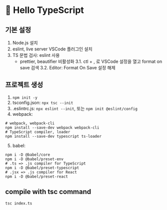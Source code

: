 # 🚀 Hello TypeScript

## 기본 설정

1. Node.js 설치
2. eslint, live server VSCode 플러그인 설치
3. TS 문법 검사: eslint 사용
   - prettier, beautifier 비활성화
     3.1. ctl + , 로 VSCode 설정을 열고 format on save 검색
     3.2. Editor: Format On Save 설정 해제

## 프로젝트 생성

1. `npm init -y`
2. tsconfig.json: `npx tsc --init`
3. .eslintrc.js: `npx eslint --init`, 또는 `npm init @eslint/config`
4. webpack:

```shell
# webpack, webpack-cli
npm install --save-dev webpack webpack-cli
# TypeScript compiler, loader
npm install --save-dev typescript ts-loader
```

5. babel:

```shell
npm i -D @babel/core
npm i -D @babel/preset-env
# .ts => .js compiler for TypeScript
npm i -D @babel/preset-typescript
# .jsx => .js compiler for React
npm i -D @babel/preset-react
```

## compile with tsc command

```shell
tsc index.ts
```

